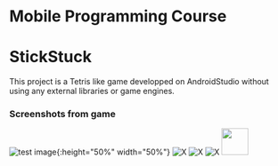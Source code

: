 # Mobile Programming Course
# StickStuck
This project is a Tetris like game developped on AndroidStudio without using any external libraries or game engines.

### Screenshots from game


![test image](https://github.com/ebocugoz/Mobile-Programming-Course/blob/master/Screenshots/Screenshot_2016-05-08-15-24-32.png){:height="50%" width="50%"}
![X](https://github.com/ebocugoz/Mobile-Programming-Course/blob/master/Screenshots/Screenshot_2016-05-08-15-25-02.png&s=200)
![X](https://github.com/ebocugoz/Mobile-Programming-Course/blob/master/Screenshots/Screenshot_2016-05-08-15-26-19.png)
![X](https://github.com/ebocugoz/Mobile-Programming-Course/blob/master/Screenshots/Screenshot_2016-05-08-15-45-20.png)
<img src="https://github.com/ebocugoz/Mobile-Programming-Course/blob/master/Screenshots/Screenshot_2016-05-08-15-24-32.png" width="48">
